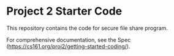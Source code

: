 # Project 2 Starter Code

This repository contains the code for secure file share program.

For comprehensive documentation, see the Spec (https://cs161.org/proj2/getting-started-coding/).
